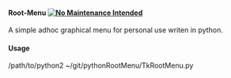 #### Root-Menu [![No Maintenance Intended](http://unmaintained.tech/badge.svg)](http://unmaintained.tech/)
A simple adhoc graphical menu for personal use writen in python.

#### Usage
/path/to/python2 ~/git/pythonRootMenu/TkRootMenu.py
